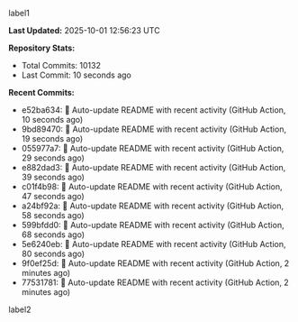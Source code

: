 
label1 
<!-- ACTIVITY_START -->
**Last Updated:** 2025-10-01 12:56:23 UTC

**Repository Stats:**
- Total Commits: 10132
- Last Commit: 10 seconds ago

**Recent Commits:**
- e52ba634: 🤖 Auto-update README with recent activity (GitHub Action, 10 seconds ago)
- 9bd89470: 🤖 Auto-update README with recent activity (GitHub Action, 19 seconds ago)
- 055977a7: 🤖 Auto-update README with recent activity (GitHub Action, 29 seconds ago)
- e882dad3: 🤖 Auto-update README with recent activity (GitHub Action, 39 seconds ago)
- c01f4b98: 🤖 Auto-update README with recent activity (GitHub Action, 47 seconds ago)
- a24bf92a: 🤖 Auto-update README with recent activity (GitHub Action, 58 seconds ago)
- 599bfdd0: 🤖 Auto-update README with recent activity (GitHub Action, 68 seconds ago)
- 5e6240eb: 🤖 Auto-update README with recent activity (GitHub Action, 80 seconds ago)
- 9f0ef25d: 🤖 Auto-update README with recent activity (GitHub Action, 2 minutes ago)
- 77531781: 🤖 Auto-update README with recent activity (GitHub Action, 2 minutes ago)
<!-- ACTIVITY_END -->

label2
